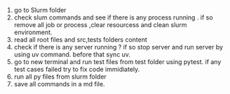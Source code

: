 1. go to Slurm folder
2. check slum commands and see if there is any process running . if so remove all job or process ,clear resourcess and clean slurm environment.
3. read all root files and src,tests folders content
4. check if there is any server running ? if so stop server and run server by using uv command. before that sync uv.
5. go to new terminal and run test files from test folder using pytest. if any test cases failed try to fix code immidiately.
6. run all py files from slurm folder
7. save all commands in a md file.

